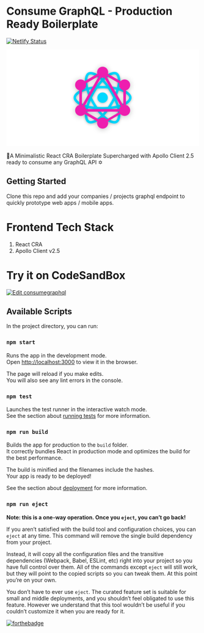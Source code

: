 # Consume GraphQL - Production Ready Boilerplate

[![Netlify Status](https://api.netlify.com/api/v1/badges/424756a2-c9f2-4921-b11c-867596aedcf9/deploy-status)](https://consume-graphql.netlify.com/)

![](consumegraphql.png)

🚀A Minimalistic React CRA Boilerplate Supercharged with Apollo Client 2.5 ready to consume any GraphQL API ✡️

## Getting Started 
Clone this repo and add your companies / projects graphql endpoint to quickly prototype web apps / mobile apps.

# Frontend Tech Stack 

1) React CRA
2) Apollo Client v2.5


# Try it on CodeSandBox

[![Edit consumegraphql](https://codesandbox.io/static/img/play-codesandbox.svg)](https://codesandbox.io/s/7yy7m6yyn1?fontsize=14)


## Available Scripts

In the project directory, you can run:

### `npm start`

Runs the app in the development mode.<br>
Open [http://localhost:3000](http://localhost:3000) to view it in the browser.

The page will reload if you make edits.<br>
You will also see any lint errors in the console.

### `npm test`

Launches the test runner in the interactive watch mode.<br>
See the section about [running tests](https://facebook.github.io/create-react-app/docs/running-tests) for more information.

### `npm run build`

Builds the app for production to the `build` folder.<br>
It correctly bundles React in production mode and optimizes the build for the best performance.

The build is minified and the filenames include the hashes.<br>
Your app is ready to be deployed!

See the section about [deployment](https://facebook.github.io/create-react-app/docs/deployment) for more information.

### `npm run eject`

**Note: this is a one-way operation. Once you `eject`, you can’t go back!**

If you aren’t satisfied with the build tool and configuration choices, you can `eject` at any time. This command will remove the single build dependency from your project.

Instead, it will copy all the configuration files and the transitive dependencies (Webpack, Babel, ESLint, etc) right into your project so you have full control over them. All of the commands except `eject` will still work, but they will point to the copied scripts so you can tweak them. At this point you’re on your own.

You don’t have to ever use `eject`. The curated feature set is suitable for small and middle deployments, and you shouldn’t feel obligated to use this feature. However we understand that this tool wouldn’t be useful if you couldn’t customize it when you are ready for it.

[![forthebadge](https://forthebadge.com/images/badges/built-with-love.svg)](https://github.com/angad777)

